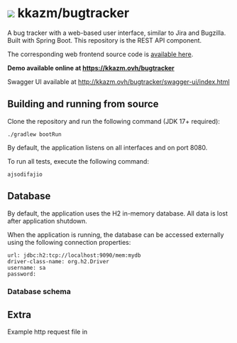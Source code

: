 # ![](https://fonts.gstatic.com/s/i/materialiconsoutlined/bug_report/v12/24px.svg) kkazm/bugtracker

A bug tracker with a web-based user interface, similar to Jira and Bugzilla. Built with Spring Boot. This repository is
the REST API component.

The corresponding web frontend source code is [available here](https://github.com/kkazm/bugtracker-ui).

**Demo available online at <https://kkazm.ovh/bugtracker>**

Swagger UI available at <http://kkazm.ovh/bugtracker/swagger-ui/index.html>

## Building and running from source

Clone the repository and run the following command (JDK 17+ required):

    ./gradlew bootRun

By default, the application listens on all interfaces and on port 8080.

To run all tests, execute the following command:

    ajsodifajio

## Database

By default, the application uses the H2 in-memory database. All data is lost after application shutdown.

When the application is running, the database can be accessed externally using the following connection properties:

    url: jdbc:h2:tcp://localhost:9090/mem:mydb
    driver-class-name: org.h2.Driver
    username: sa
    password:

### Database schema

## Extra

Example http request file in